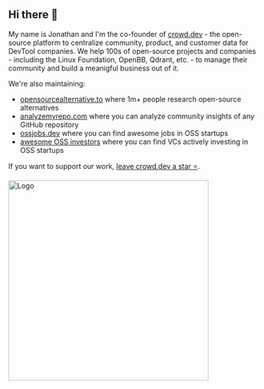 ## Hi there 👋

My name is Jonathan and I'm the co-founder of [crowd.dev](https://github.com/CrowdDotDev/crowd.dev) - the open-source platform to centralize community, product, and customer data for DevTool companies. We help 100s of open-source projects and companies - including the Linux Foundation, OpenBB, Qdrant, etc. - to manage their community and build a meanigful business out of it.

We're also maintaining: 
- [opensourcealternative.to](https://www.opensourcealternative.to/) where 1m+ people research open-source alternatives
- [analyzemyrepo.com](https://analyzemyrepo.com/) where you can analyze community insights of any GitHub repository
- [ossjobs.dev](https://www.ossjobs.dev/) where you can find awesome jobs in OSS startups
- [awesome OSS investors](https://github.com/CrowdDotDev/awesome-oss-investors) where you can find VCs actively investing in OSS startups

If you want to support our work, [leave crowd.dev a star ⭐️](https://github.com/CrowdDotDev/crowd.dev).

<div>
  <a href="https://github.com/CrowdDotDev/crowd.dev" target="_blank">
  <picture>
    <source media="(prefers-color-scheme: dark)" srcset="...">
    <img src="..." width="400" alt="Logo"/>
  </picture>
  </a>
</div>
